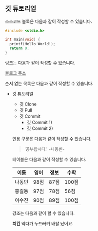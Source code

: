 ## 깃 튜토리얼

소스코드 블록은 다음과 같이 작성할 수 있습니다.

```c
#include <stdio.h>

int main(void) {
  printf(Hello World!);
  return 0;
}
```

링크는 다음과 같이 작성할 수 있습니다.

[블로그 주소](https://blog.naver.com/ndb796)

순서 없는 목록은 다음과 같이 작성할 수 있습니다.

* 깃 튜토리얼
  * 깃 Clone
  * 깃 Pull
  * 깃 Commit
    * 깃 Commit 1)
    * 깃 Commit 2)
  
  인용 구문은 다음과 같이 작성할 수 있습니다.
  
  > '공부합시다.' -나동빈-
  
  테이블은 다음과 같이 작성할 수 있습니다.
  
  이름 | 영어 | 정보 | 수학
  ---|---|---|---|
  나동빈|98점|87점|100점|
  홍길동|97점|78점|56점|
  이수진|90점|89점|100점|
  
  강조는 다음과 같이 할 수 있습니다.
  
  **치킨** 먹다가 ~~두드러기~~ 배탈 났어요.
